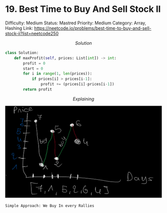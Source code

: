 # 19. Best Time to Buy And Sell Stock Il

Difficulty: Medium
Status: Mastred
Priority: Medium
Category: Array, Hashing
Link: https://neetcode.io/problems/best-time-to-buy-and-sell-stock-ii?list=neetcode250

$$
Solution
$$

```python
class Solution:
    def maxProfit(self, prices: List[int]) -> int:
        profit = 0
        start = 0
        for i in range(1, len(prices)):
            if prices[i] > prices[i-1]:
                profit += (prices[i]-prices[i-1])
        return profit
```

$$
Explaining
$$

![This is an alt text.](images/Best_time_to_sell_stocks_VIS.jpg "This is a sample image.")

```
Simple Approach: We Buy In every Rallies
```
